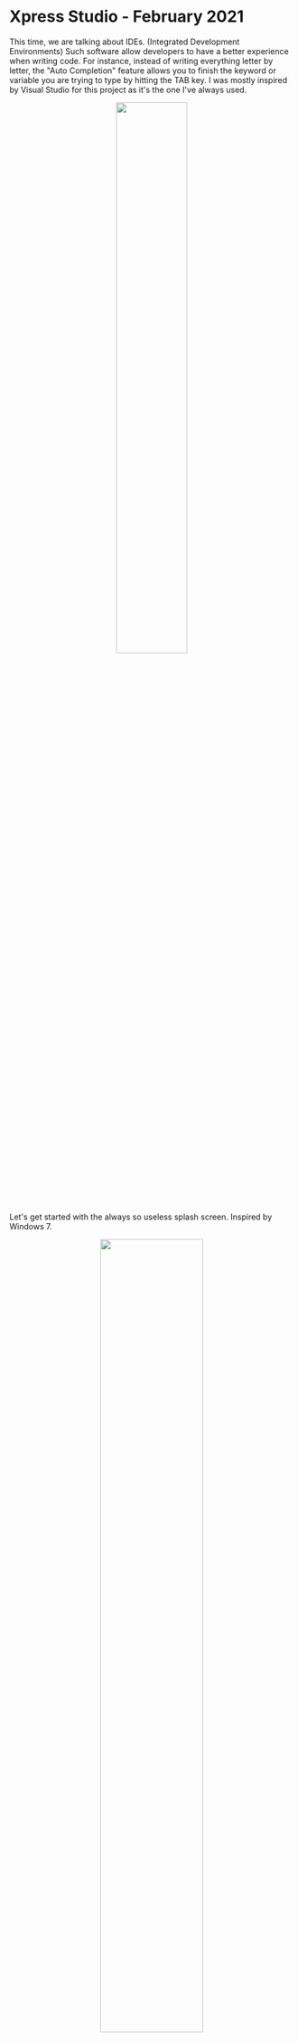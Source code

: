 # Xpress Studio - February 2021
This time, we are talking about IDEs. (Integrated Development Environments) Such software allow developers to have a better experience when writing code. For instance, instead of writing everything letter by letter, the "Auto Completion" feature allows you to finish the keyword or variable you are trying to type by hitting the TAB key. I was mostly inspired by Visual Studio for this project as it's the one I've always used.

<p align="center">
    <img src="/static/works/xpress/startup.png" style="width: 50%; height: 50%;">
</p>

Let's get started with the always so useless splash screen. Inspired by Windows 7.

<p align="center">
    <img src="/static/works/xpress/main_app.png" style="width: 60%; height: 60%;">
</p>

Moving on to the empty window with the Visual Studio 2010 icon, somehow. 

Fun fact: the first IDE I used when I really got into programming was Microsoft Visual Studio 2010 Express because I just didn't have enough disk space to install Visual Studio 2019.

<p align="center">
    <img src="/static/works/xpress/register_product.png" style="width: 50%; height: 50%;">
</p>

Seems like you could even register an unfinished product! I'm loving the "Please enter **the your** product key." That's some English skills right there.

<p align="center">
    <img src="/static/works/xpress/new_project.png" style="width: 50%; height: 50%;">
</p>

I mean at least I added a new project dialog. Why there is a "RedButton1"? I don't know. And to spice things up a bit, every time you open the window, it duplicates the "Root Templates." But the real question is: does it work?

The answer is yes. (sort of) When you click "ok" it doesn't close to the window or anything. But hold on, it does something:

<p align="center">
    <img src="/static/works/xpress/project_created.png" style="width: 66%; height: 66%;">
</p>

Look at this beautiful project that can't even be opened using Visual Studio because I didn't add anything in the project file. But don't worry I'm not finished! I didn't finish *THIS* project but what if I told you that I tried multiple times? This one will work? Right?

<p align="center">
    <img src="/static/works/xpress/n3xt.png" style="width: 66%; height: 66%;">
</p>

Look at this! It actually works and creates a project. Can I run the code though?

<p align="center">
    <img src="/static/works/xpress/build_error.png" style="width: 50%; height: 50%;">
</p>

Well no. But except from the word "compilation" being written incorrectly, the only reason it doesn't work is because I hardcoded the output executable to "F:\MyApp.exe" so now I have to plug two USB keys to make it work.

I noticed that the Module doesn't have a name in the code, I added one and boom look at that.

<p align="center">
    <img src="/static/works/xpress/xpress_works.png" style="width: 66%; height: 66%;">
</p>

It seems to be the only working one out of the many I created. The one below is likely my last attempt:

<p align="center">
    <img src="/static/works/xpress/xpress_new_ui.png" style="width: 66%; height: 66%;">
</p>

If I remember correctly, I wanted to mix Visual Studio 2017 UI with Microsoft Edge Vertical tabs. Something like that.

The lack of knowledge I had during that time is likely the main reason I didn't successfully finish this project. A 5/10 because I made one that work.